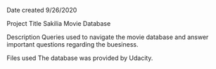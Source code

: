 Date created
9/26/2020

Project Title
Sakilia Movie Database

Description
Queries used to navigate the movie database and answer important questions regarding the buesiness.

Files used
The database was provided by Udacity.